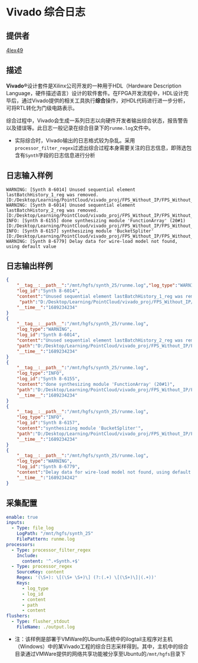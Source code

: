 # Vivado 综合日志

## 提供者

[4lex49](https://github.com/4lex49)

## 描述

**Vivado**®设计套件是Xilinx公司开发的一种用于HDL（Hardware Description Language，硬件描述语言）设计的软件套件。在FPGA开发流程中，HDL设计完毕后，通过Vivado提供的相关工具执行**综合**操作，对HDL代码进行进一步分析，可将RTL转化为门级电路表示。

综合过程中，Vivado会生成一系列日志以向硬件开发者输出综合状态，报告警告以及错误等。此日志一般记录在综合目录下的`runme.log`文件中。

* 实际综合时，Vivado输出的日志格式较为杂乱。采用`processor_filter_regex`过滤出综合过程本身需要关注的日志信息，即筛选包含有`Synth`字段的日志信息进行分析

## 日志输入样例

```plain
WARNING: [Synth 8-6014] Unused sequential element lastBatchHistory_1_reg was removed.  [D:/Desktop/Learning/PointCloud/vivado_proj/FPS_Without_IP/FPS_Without_IP.srcs/sources_1/imports/FPS/Wrapper.v:18281]
WARNING: [Synth 8-6014] Unused sequential element lastBatchHistory_2_reg was removed.  [D:/Desktop/Learning/PointCloud/vivado_proj/FPS_Without_IP/FPS_Without_IP.srcs/sources_1/imports/FPS/Wrapper.v:18282]
INFO: [Synth 8-6155] done synthesizing module 'FunctionArray' (20#1) [D:/Desktop/Learning/PointCloud/vivado_proj/FPS_Without_IP/FPS_Without_IP.srcs/sources_1/imports/FPS/Wrapper.v:17445]
INFO: [Synth 8-6157] synthesizing module 'BucketSpliter' [D:/Desktop/Learning/PointCloud/vivado_proj/FPS_Without_IP/FPS_Without_IP.srcs/sources_1/imports/FPS/Wrapper.v:12362]
WARNING: [Synth 8-6779] Delay data for wire-load model not found, using default value
```

## 日志输出样例

```json
{
    "__tag__:__path__":"/mnt/hgfs/synth_25/runme.log","log_type":"WARNING",
    "log_id":"Synth 8-6014",
    "content":"Unused sequential element lastBatchHistory_1_reg was removed. ",
     "path":"D:/Desktop/Learning/PointCloud/vivado_proj/FPS_Without_IP/FPS_Without_IP.srcs/sources_1/imports/FPS/Wrapper.v:18281",
    "__time__":"1689234234"
}
{
    "__tag__:__path__":"/mnt/hgfs/synth_25/runme.log",
    "log_type":"WARNING",
    "log_id":"Synth 8-6014",
    "content":"Unused sequential element lastBatchHistory_2_reg was removed. ",
    "path":"D:/Desktop/Learning/PointCloud/vivado_proj/FPS_Without_IP/FPS_Without_IP.srcs/sources_1/imports/FPS/Wrapper.v:18282",
    "__time__":"1689234234"
}
{
    "__tag__:__path__":"/mnt/hgfs/synth_25/runme.log",
    "log_type":"INFO",
    "log_id":"Synth 8-6155",
    "content":"done synthesizing module 'FunctionArray' (20#1)",
    "path":"D:/Desktop/Learning/PointCloud/vivado_proj/FPS_Without_IP/FPS_Without_IP.srcs/sources_1/imports/FPS/Wrapper.v:17445",
    "__time__":"1689234234"
}
{
    "__tag__:__path__":"/mnt/hgfs/synth_25/runme.log",
    "log_type":"INFO",
    "log_id":"Synth 8-6157",
    "content":"synthesizing module 'BucketSpliter'",
    "path":"D:/Desktop/Learning/PointCloud/vivado_proj/FPS_Without_IP/FPS_Without_IP.srcs/sources_1/imports/FPS/Wrapper.v:12362",
    "__time__":"1689234234"
}
{
    "__tag__:__path__":"/mnt/hgfs/synth_25/runme.log",
    "log_type":"WARNING",
    "log_id":"Synth 8-6779",
    "content":"Delay data for wire-load model not found, using default value\r",
    "__time__":"1689234242"
}
```

## 采集配置

```yaml
enable: true
inputs:
  - Type: file_log
    LogPath: "/mnt/hgfs/synth_25"
    FilePattern: runme.log
processors:
  - Type: processor_filter_regex
    Include:
      content: '^.+Synth.+$'
  - Type: processor_regex
    SourceKey: content
    Regex: '(\S+): \[(\S+ \S+)\] (?:(.+) \[(\S+)\]|(.+))'
    Keys:
      - log_type
      - log_id
      - content
      - path
      - content
flushers:
  - Type: flusher_stdout
    FileName: ./output.log
```

* 注：该样例是部署于VMWare的Ubuntu系统中的ilogtail主程序对主机（Windows）中的某Vivado工程的综合日志采样得到。其中，主机中的综合目录通过VMWare提供的网络共享功能被分享至Ubuntu的`/mnt/hgfs`目录下
